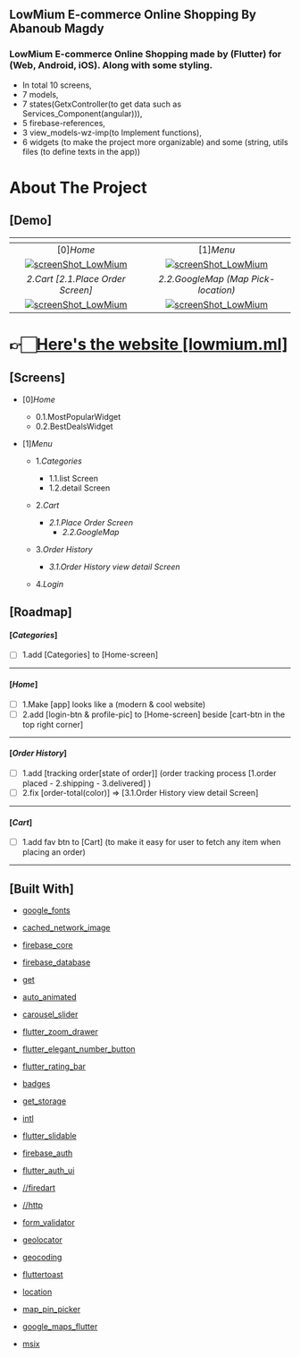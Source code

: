 
## LowMium E-commerce Online Shopping By Abanoub Magdy

### LowMium E-commerce Online Shopping made by (Flutter) for (Web, Android, iOS). Along with some styling.
* In total 10 screens,
* 7 models,
* 7 states(GetxController(to get data such as Services_Component(angular))),
* 5 firebase-references,
* 3 view_models-wz-imp(to Implement functions),
* 6 widgets (to make the project more organizable) and some (string, utils files (to define texts in the app))

# About The Project
## [Demo]
| [![]()]() | [![]()]() |
|:---:|:---:|
| [0]*Home*   | [1]*Menu* |
| [![screenShot_LowMium](https://i.ibb.co/6yxvfMX/image.png)](https://lowmium.ml/) |[![screenShot_LowMium](https://i.ibb.co/MpshPmh/image.png)](https://lowmium.ml/)
| *2.Cart [2.1.Place Order Screen]*  | *2.2.GoogleMap (Map Pick-location)* |
| [![screenShot_LowMium](https://i.ibb.co/02NwcWz/image.png)](https://lowmium.ml/) |[![screenShot_LowMium](https://i.ibb.co/k01KPxN/image.png)](https://lowmium.ml/)



# 👉🏻[Here's the website [lowmium.ml]](https://lowmium.ml/)

## [Screens]

* [0]*Home*
  * 0.1.MostPopularWidget
  * 0.2.BestDealsWidget

* [1]*Menu*
  * 1.*Categories*
    * 1.1.list Screen
    * 1.2.detail Screen

  * 2.*Cart*
    * *2.1.Place Order Screen*
        * *2.2.GoogleMap*

  * 3.*Order History*
    * *3.1.Order History view detail Screen*

  * 4.*Login*



## [Roadmap]

#### [*Categories*]
- [ ]  1.add [Categories] to [Home-screen]

----
#### [*Home*]
- [ ]  1.Make [app] looks like a (modern & cool website)
- [ ]  2.add [login-btn & profile-pic] to [Home-screen] beside [cart-btn in the top right corner]

----
#### [*Order History*]
- [ ]  1.add [tracking order[state of order]] (order tracking process [1.order placed - 2.shipping - 3.delivered] )
- [ ]  2.fix [order-total(color)] => [3.1.Order History view detail Screen]

----
 #### [*Cart*]
- [ ]  1.add fav btn to [Cart] (to make it easy for user to fetch any item when placing an order)
----




## [Built With]

* [google_fonts]
* [cached_network_image]
* [firebase_core]
* [firebase_database]
* [get]
* [auto_animated]
* [carousel_slider]
* [flutter_zoom_drawer]
* [flutter_elegant_number_button]
* [flutter_rating_bar]
* [badges]
* [get_storage]
* [intl]
* [flutter_slidable]
* [firebase_auth]
* [flutter_auth_ui]


* [//firedart]
* [//http] 

* [form_validator]

* [geolocator]
* [geocoding]
* [fluttertoast]
* [location]
* [map_pin_picker]
* [google_maps_flutter]
* [msix]



[google_fonts]: https://pub.dev/packages/google_fonts
[cached_network_image]: https://pub.dev/packages/cached_network_image
[firebase_core]: https://pub.dev/packages/firebase_core
[firebase_database]: https://pub.dev/packages/firebase_database

[get]: https://pub.dev/packages/get
[auto_animated]: https://pub.dev/packages/auto_animated
[carousel_slider]: https://pub.dev/packages/carousel_slider
[flutter_zoom_drawer]: https://pub.dev/packages/flutter_zoom_drawer
[flutter_elegant_number_button]: https://pub.dev/packages/flutter_elegant_number_button
[flutter_rating_bar]: https://pub.dev/packages/flutter_rating_bar
[badges]: https://pub.dev/packages/badges
[get_storage]: https://pub.dev/packages/get_storage


[intl]: https://pub.dev/packages/intl
[flutter_slidable]: https://pub.dev/packages/flutter_slidable


[firebase_auth]: https://pub.dev/packages/firebase_auth
[flutter_auth_ui]: https://pub.dev/packages/flutter_auth_ui

[//firedart]: https://pub.dev/packages/firedart
[//http]: https://pub.dev/packages/http

[form_validator]: https://pub.dev/packages/form_validator

[geolocator]: https://pub.dev/packages/geolocator
[geocoding]: https://pub.dev/packages/geocoding


[fluttertoast]: https://pub.dev/packages/fluttertoast
[location]: https://pub.dev/packages/location
[map_pin_picker]: https://pub.dev/packages/map_pin_picker
[google_maps_flutter]: https://pub.dev/packages/google_maps_flutter

[msix]: https://pub.dev/packages/msix
